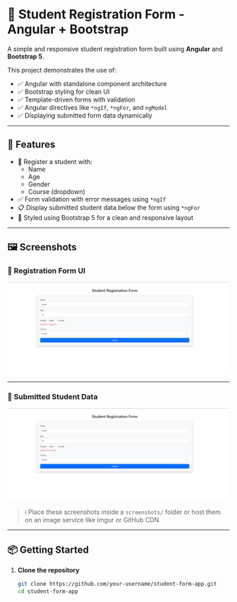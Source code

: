 # 📝 Student Registration Form - Angular + Bootstrap

A simple and responsive student registration form built using **Angular** and **Bootstrap 5**.

This project demonstrates the use of:

- ✅ Angular with standalone component architecture
- ✅ Bootstrap styling for clean UI
- ✅ Template-driven forms with validation
- ✅ Angular directives like `*ngIf`, `*ngFor`, and `ngModel`
- ✅ Displaying submitted form data dynamically

---

## 🚀 Features

- 👤 Register a student with:
  - Name
  - Age
  - Gender
  - Course (dropdown)
- ✅ Form validation with error messages using `*ngIf`
- 📋 Display submitted student data below the form using `*ngFor`
- 🎨 Styled using Bootstrap 5 for a clean and responsive layout

---

## 🖼️ Screenshots

### 📌 Registration Form UI

<img src="../Day2/screenshots/image1.png" alt="Student Registration Form UI" width="700"/>

---

### 📌 Submitted Student Data

<img src="../Day2/screenshots/image1.png" alt="Submitted Data Table" width="700"/>

> ℹ️ Place these screenshots inside a `screenshots/` folder or host them on an image service like Imgur or GitHub CDN.

---

## 📦 Getting Started

1. **Clone the repository**
   ```bash
   git clone https://github.com/your-username/student-form-app.git
   cd student-form-app
